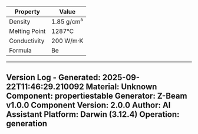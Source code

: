 | Property | Value |
|----------|-------|
| Density | 1.85 g/cm³ |
| Melting Point | 1287°C |
| Conductivity | 200 W/m·K |
| Formula | Be |


---
Version Log - Generated: 2025-09-22T11:46:29.210092
Material: Unknown
Component: propertiestable
Generator: Z-Beam v1.0.0
Component Version: 2.0.0
Author: AI Assistant
Platform: Darwin (3.12.4)
Operation: generation
---